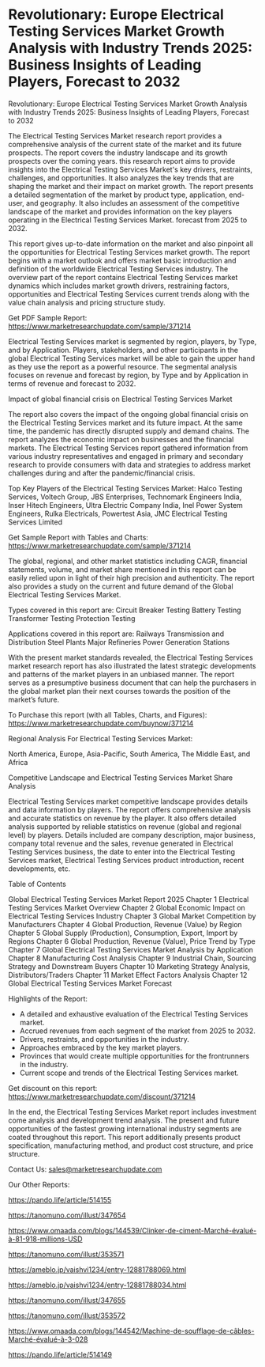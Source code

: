 # Revolutionary: Europe Electrical Testing Services Market Growth Analysis with Industry Trends 2025: Business Insights of Leading Players, Forecast to 2032
Revolutionary: Europe Electrical Testing Services Market Growth Analysis with Industry Trends 2025: Business Insights of Leading Players, Forecast to 2032

The Electrical Testing Services Market research report provides a comprehensive analysis of the current state of the market and its future prospects. The report covers the industry landscape and its growth prospects over the coming years. this research report aims to provide insights into the Electrical Testing Services Market's key drivers, restraints, challenges, and opportunities. It also analyzes the key trends that are shaping the market and their impact on market growth. The report presents a detailed segmentation of the market by product type, application, end-user, and geography. It also includes an assessment of the competitive landscape of the market and provides information on the key players operating in the Electrical Testing Services Market. forecast from 2025 to 2032.

This report gives up-to-date information on the market and also pinpoint all the opportunities for Electrical Testing Services market growth. The report begins with a market outlook and offers market basic introduction and definition of the worldwide Electrical Testing Services industry. The overview part of the report contains Electrical Testing Services market dynamics which includes market growth drivers, restraining factors, opportunities and Electrical Testing Services current trends along with the value chain analysis and pricing structure study.

Get PDF Sample Report: https://www.marketresearchupdate.com/sample/371214

Electrical Testing Services market is segmented by region, players, by Type, and by Application. Players, stakeholders, and other participants in the global Electrical Testing Services market will be able to gain the upper hand as they use the report as a powerful resource. The segmental analysis focuses on revenue and forecast by region, by Type and by Application in terms of revenue and forecast to 2032.

Impact of global financial crisis on Electrical Testing Services Market

The report also covers the impact of the ongoing global financial crisis on the Electrical Testing Services market and its future impact. At the same time, the pandemic has directly disrupted supply and demand chains. The report analyzes the economic impact on businesses and the financial markets. The Electrical Testing Services report gathered information from various industry representatives and engaged in primary and secondary research to provide consumers with data and strategies to address market challenges during and after the pandemic/financial crisis.

Top Key Players of the Electrical Testing Services Market:
Halco Testing Services, Voltech Group, JBS Enterprises, Technomark Engineers India, Inser Hitech Engineers, Ultra Electric Company India, Inel Power System Engineers, Rulka Electricals, Powertest Asia, JMC Electrical Testing Services Limited


Get Sample Report with Tables and Charts: https://www.marketresearchupdate.com/sample/371214

The global, regional, and other market statistics including CAGR, financial statements, volume, and market share mentioned in this report can be easily relied upon in light of their high precision and authenticity. The report also provides a study on the current and future demand of the Global Electrical Testing Services Market.

Types covered in this report are:
Circuit Breaker Testing
Battery Testing
Transformer Testing
Protection Testing


Applications covered in this report are:
Railways
Transmission and Distribution
Steel Plants
Major Refineries
Power Generation Stations


With the present market standards revealed, the Electrical Testing Services market research report has also illustrated the latest strategic developments and patterns of the market players in an unbiased manner. The report serves as a presumptive business document that can help the purchasers in the global market plan their next courses towards the position of the market’s future.

To Purchase this report (with all Tables, Charts, and Figures): https://www.marketresearchupdate.com/buynow/371214

Regional Analysis For Electrical Testing Services Market:

North America, Europe, Asia-Pacific, South America, The Middle East, and Africa

Competitive Landscape and Electrical Testing Services Market Share Analysis

Electrical Testing Services market competitive landscape provides details and data information by players. The report offers comprehensive analysis and accurate statistics on revenue by the player. It also offers detailed analysis supported by reliable statistics on revenue (global and regional level) by players. Details included are company description, major business, company total revenue and the sales, revenue generated in Electrical Testing Services business, the date to enter into the Electrical Testing Services market, Electrical Testing Services product introduction, recent developments, etc.

Table of Contents

Global Electrical Testing Services Market Report 2025
Chapter 1 Electrical Testing Services Market Overview
Chapter 2 Global Economic Impact on Electrical Testing Services Industry
Chapter 3 Global Market Competition by Manufacturers
Chapter 4 Global Production, Revenue (Value) by Region
Chapter 5 Global Supply (Production), Consumption, Export, Import by Regions
Chapter 6 Global Production, Revenue (Value), Price Trend by Type
Chapter 7 Global Electrical Testing Services Market Analysis by Application
Chapter 8 Manufacturing Cost Analysis
Chapter 9 Industrial Chain, Sourcing Strategy and Downstream Buyers
Chapter 10 Marketing Strategy Analysis, Distributors/Traders
Chapter 11 Market Effect Factors Analysis
Chapter 12 Global Electrical Testing Services Market Forecast

Highlights of the Report:

- A detailed and exhaustive evaluation of the Electrical Testing Services market.
- Accrued revenues from each segment of the market from 2025 to 2032.
- Drivers, restraints, and opportunities in the industry.
- Approaches embraced by the key market players.
- Provinces that would create multiple opportunities for the frontrunners in the industry.
- Current scope and trends of the Electrical Testing Services market.

Get discount on this report: https://www.marketresearchupdate.com/discount/371214

In the end, the Electrical Testing Services Market report includes investment come analysis and development trend analysis. The present and future opportunities of the fastest growing international industry segments are coated throughout this report. This report additionally presents product specification, manufacturing method, and product cost structure, and price structure.

Contact Us:
sales@marketresearchupdate.com

Our Other Reports:

https://pando.life/article/514155

https://tanomuno.com/illust/347654

https://www.omaada.com/blogs/144539/Clinker-de-ciment-Marché-évalué-à-81-918-millions-USD

https://tanomuno.com/illust/353571

https://ameblo.jp/vaishvi1234/entry-12881788069.html

https://ameblo.jp/vaishvi1234/entry-12881788034.html

https://tanomuno.com/illust/347655

https://tanomuno.com/illust/353572

https://www.omaada.com/blogs/144542/Machine-de-soufflage-de-câbles-Marché-évalué-à-3-028

https://pando.life/article/514149
